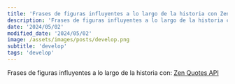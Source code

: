 ```yaml
---
title: 'Frases de figuras influyentes a lo largo de la historia con Zen Quotes API'
description: 'Frases de figuras influyentes a lo largo de la historia con Zen Quotes API.'
date: '2024/05/02'
modified_date: '2024/05/02'
image: /assets/images/posts/develop.png
subtitle: 'develop'
tags: 'develop'
---
```


Frases de figuras influyentes a lo largo de la historia con: [Zen Quotes API](https://zenquotes.io/)
